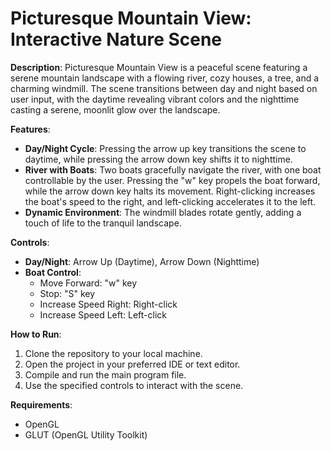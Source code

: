 # Picturesque Mountain View: Interactive Nature Scene

**Description**:
Picturesque Mountain View is a peaceful scene featuring a serene mountain landscape with a flowing river, cozy houses, a tree, and a charming windmill. The scene transitions between day and night based on user input, with the daytime revealing vibrant colors and the nighttime casting a serene, moonlit glow over the landscape.

**Features**:
- **Day/Night Cycle**: Pressing the arrow up key transitions the scene to daytime, while pressing the arrow down key shifts it to nighttime.
- **River with Boats**: Two boats gracefully navigate the river, with one boat controllable by the user. Pressing the "w" key propels the boat forward, while the arrow down key halts its movement. Right-clicking increases the boat's speed to the right, and left-clicking accelerates it to the left.
- **Dynamic Environment**: The windmill blades rotate gently, adding a touch of life to the tranquil landscape.

**Controls**:
- **Day/Night**: Arrow Up (Daytime), Arrow Down (Nighttime)
- **Boat Control**: 
  - Move Forward: "w" key
  - Stop: "S" key
  - Increase Speed Right: Right-click
  - Increase Speed Left: Left-click

**How to Run**:
1. Clone the repository to your local machine.
2. Open the project in your preferred IDE or text editor.
3. Compile and run the main program file.
4. Use the specified controls to interact with the scene.

**Requirements**:
- OpenGL
- GLUT (OpenGL Utility Toolkit)
